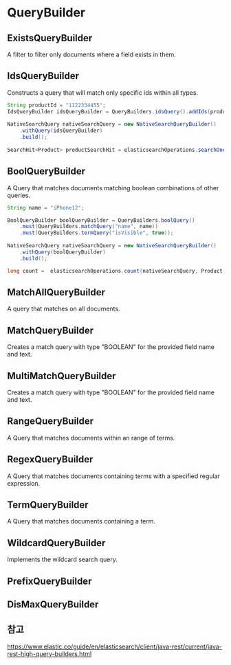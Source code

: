 # QueryBuilder

## ExistsQueryBuilder
A filter to filter only documents where a field exists in them.

## IdsQueryBuilder
Constructs a query that will match only specific ids within all types.

```java
String productId = "1122334455";
IdsQueryBuilder idsQueryBuilder = QueryBuilders.idsQuery().addIds(productId);
 
NativeSearchQuery nativeSearchQuery = new NativeSearchQueryBuilder()
    .withQuery(idsQueryBuilder)
    .build();
 
SearchHit<Product> productSearchHit = elasticsearchOperations.searchOne(nativeSearchQuery, Product.class);
```

## BoolQueryBuilder
A Query that matches documents matching boolean combinations of other queries.

```java
String name = "iPhone12";

BoolQueryBuilder boolQueryBuilder = QueryBuilders.boolQuery()
    .must(QueryBuilders.matchQuery("name", name))
    .must(QueryBuilders.termQuery("isVisible", true));
 
NativeSearchQuery nativeSearchQuery = new NativeSearchQueryBuilder()
    .withQuery(boolQueryBuilder)
    .build();

long count =  elasticsearchOperations.count(nativeSearchQuery, Product.class);
```
## MatchAllQueryBuilder
A query that matches on all documents.

## MatchQueryBuilder
Creates a match query with type "BOOLEAN" for the provided field name and text.

## MultiMatchQueryBuilder
Creates a match query with type "BOOLEAN" for the provided field name and text.

## RangeQueryBuilder
A Query that matches documents within an range of terms.

## RegexQueryBuilder
A Query that matches documents containing terms with a specified regular expression.

## TermQueryBuilder
A Query that matches documents containing a term.

## WildcardQueryBuilder
Implements the wildcard search query.

## PrefixQueryBuilder

## DisMaxQueryBuilder

## 참고
https://www.elastic.co/guide/en/elasticsearch/client/java-rest/current/java-rest-high-query-builders.html    
